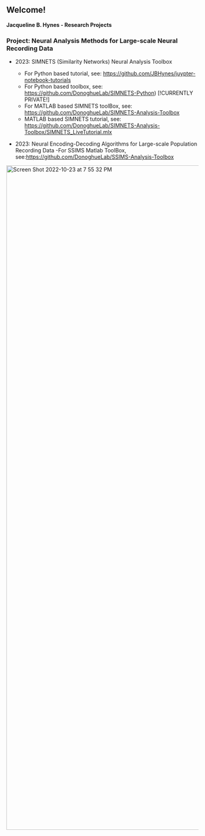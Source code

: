 ## Welcome! 
**Jacqueline B. Hynes - Research Projects**

### Project: Neural Analysis Methods for Large-scale Neural Recording Data

- 2023: SIMNETS (Similarity Networks) Neural Analysis Toolbox
  - For Python based tutorial, see: https://github.com/JBHynes/juypter-notebook-tutorials
  - For Python based toolbox, see: https://github.com/DonoghueLab/SIMNETS-Python) [!CURRENTLY PRIVATE!]
  - For MATLAB based SIMNETS toolBox, see:  https://github.com/DonoghueLab/SIMNETS-Analysis-Toolbox
  - MATLAB based SIMNETS tutorial, see:  https://github.com/DonoghueLab/SIMNETS-Analysis-Toolbox/SIMNETS_LiveTutorial.mlx

            
- 2023: Neural Encoding-Decoding Algorithms for Large-scale Population Recording Data
  -For SSIMS Matlab ToolBox, see:https://github.com/DonoghueLab/SSIMS-Analysis-Toolbox


<img width="1737" alt="Screen Shot 2022-10-23 at 7 55 32 PM" src="https://user-images.githubusercontent.com/29176759/197424575-b2c940d1-7b19-4b47-a9ef-6082f6e24fa8.png">

